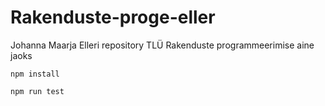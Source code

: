 # Rakenduste-proge-eller
Johanna Maarja Elleri repository TLÜ Rakenduste programmeerimise aine jaoks

`npm install`

`npm run test`